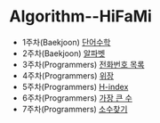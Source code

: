 # Algorithm--HiFaMi

- 1주차(Baekjoon) [단어수학](https://www.acmicpc.net/problem/1339)
- 2주차(Baekjoon) [알파벳](https://www.acmicpc.net/problem/1987)
- 3주차(Programmers) [전화번호 목록](https://programmers.co.kr/learn/courses/30/lessons/42577)
- 4주차(Programmers) [위장](https://programmers.co.kr/learn/courses/30/lessons/42578?language=python3)
- 5주차(Programmers) [H-index](https://programmers.co.kr/learn/courses/30/lessons/42747)
- 6주차(Programmers) [가장 큰 수](https://programmers.co.kr/learn/courses/30/lessons/42746)
- 7주차(Programmers) [소수찾기](https://programmers.co.kr/learn/courses/30/parts/12230)
